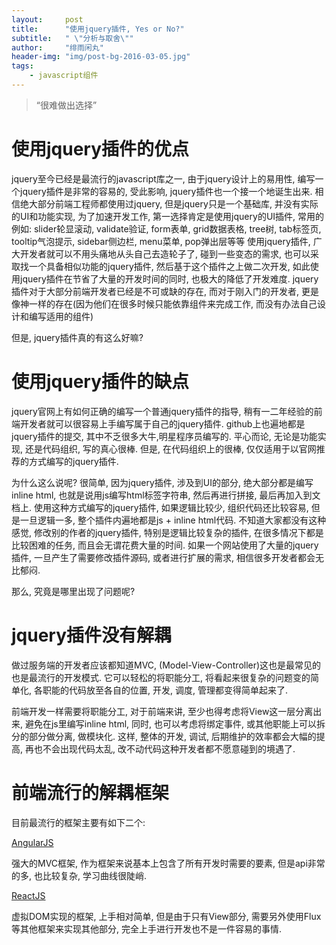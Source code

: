 ```yaml
---
layout:     post
title:      "使用jquery插件, Yes or No?"
subtitle:   " \"分析与取舍\""
author:     "绯雨闲丸"
header-img: "img/post-bg-2016-03-05.jpg"
tags:
    - javascript组件
---
```


> “很难做出选择”

# 使用jquery插件的优点

jquery至今已经是最流行的javascript库之一, 由于jquery设计上的易用性,
编写一个jquery插件是非常的容易的, 受此影响, jquery插件也一个接一个地诞生出来.
相信绝大部分前端工程师都使用过jquery, 但是jquery只是一个基础库, 并没有实际的UI和功能实现,
为了加速开发工作, 第一选择肯定是使用jquery的UI插件, 常用的例如: slider轮显滚动, validate验证, form表单, grid数据表格, tree树, tab标签页, tooltip气泡提示, sidebar侧边栏, menu菜单, pop弹出层等等
使用jquery插件, 广大开发者就可以不用头痛地从头自己去造轮子了, 碰到一些变态的需求, 也可以采取找一个具备相似功能的jquery插件, 然后基于这个插件之上做二次开发,
如此使用jquery插件在节省了大量的开发时间的同时, 也极大的降低了开发难度. jquery插件对于大部分前端开发者已经是不可或缺的存在, 而对于刚入门的开发者, 更是像神一样的存在(因为他们在很多时候只能依靠组件来完成工作, 而没有办法自己设计和编写适用的组件)

但是, jquery插件真的有这么好嘛?

# 使用jquery插件的缺点

jquery官网上有如何正确的编写一个普通jquery插件的指导, 稍有一二年经验的前端开发者就可以很容易上手编写属于自己的jquery插件.
github上也遍地都是jquery插件的提交, 其中不乏很多大牛,明星程序员编写的. 平心而论, 无论是功能实现, 还是代码组织, 写的真心很棒.
但是, 在代码组织上的很棒, 仅仅适用于以官网推荐的方式编写的jquery插件.

为什么这么说呢? 很简单, 因为jquery插件, 涉及到UI的部分, 绝大部分都是编写inline html, 也就是说用js编写html标签字符串, 然后再进行拼接, 最后再加入到文档上.
使用这种方式编写的jquery插件, 如果逻辑比较少, 组织代码还比较容易, 但是一旦逻辑一多, 整个插件内遍地都是js + inline html代码.
不知道大家都没有这种感觉, 修改别的作者的jquery插件, 特别是逻辑比较复杂的插件, 在很多情况下都是比较困难的任务, 而且会无谓花费大量的时间.
如果一个网站使用了大量的jquery插件, 一旦产生了需要修改插件源码, 或者进行扩展的需求, 相信很多开发者都会无比郁闷.

那么, 究竟是哪里出现了问题呢?

# jquery插件没有解耦

做过服务端的开发者应该都知道MVC, (Model-View-Controller)这也是最常见的也是最流行的开发模式.
它可以轻松的将职能分工, 将看起来很复杂的问题变的简单化, 各职能的代码放至各自的位置, 开发, 调度, 管理都变得简单起来了.

前端开发一样需要将职能分工, 对于前端来讲, 至少也得考虑将View这一层分离出来, 避免在js里编写inline html, 同时,
也可以考虑将绑定事件, 或其他职能上可以拆分的部分做分离, 做模块化. 这样, 整体的开发, 调试, 后期维护的效率都会大幅的提高,
再也不会出现代码太乱, 改不动代码这种开发者都不愿意碰到的境遇了.

# 前端流行的解耦框架

目前最流行的框架主要有如下二个:

[AngularJS](https://angularjs.org/)

强大的MVC框架, 作为框架来说基本上包含了所有开发时需要的要素,
但是api非常的多, 也比较复杂, 学习曲线很陡峭.

[ReactJS](http://facebook.github.io/react/)

虚拟DOM实现的框架, 上手相对简单,
但是由于只有View部分, 需要另外使用Flux等其他框架来实现其他部分,
完全上手进行开发也不是一件容易的事情.



